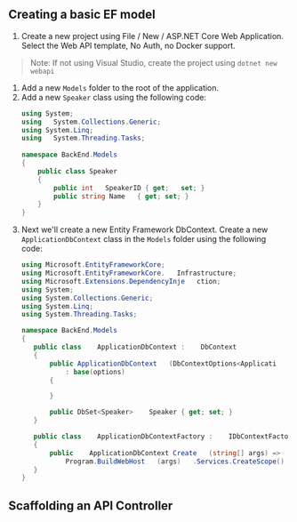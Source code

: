 ## Creating a basic EF model

1. Create a new project using File / New / ASP.NET Core Web Application. Select the Web API template, No Auth, no Docker support.
> Note: If not using Visual Studio, create the project using `dotnet new webapi`
1. Add a new `Models` folder to the root of the application.
1. Add a new `Speaker` class using the following code:
    ```csharp
    using System;
    using   System.Collections.Generic;
    using System.Linq;
    using   System.Threading.Tasks;
  
    namespace BackEnd.Models
    {
        public class Speaker
        {
            public int   SpeakerID { get;   set; }
            public string Name   { get; set; }
        }
    }
    ``` 
1. Next we'll create a new Entity Framework DbContext. Create a new `ApplicationDbContext` class in the `Models` folder using the following code:
    ```csharp
   using Microsoft.EntityFrameworkCore;
   using Microsoft.EntityFrameworkCore.   Infrastructure;
   using Microsoft.Extensions.DependencyInje   ction;
   using System;
   using System.Collections.Generic;
   using System.Linq;
   using System.Threading.Tasks;
   
   namespace BackEnd.Models
   {
       public class    ApplicationDbContext :    DbContext
       {
           public ApplicationDbContext   (DbContextOptions<Applicati   onDbContext> options)
               : base(options)
           {
   
           }
   
           public DbSet<Speaker>    Speaker { get; set; }
       }
   
       public class    ApplicationDbContextFactory :    IDbContextFactory<ApplicationDb   Context>
       {
           public    ApplicationDbContext Create   (string[] args) =>
               Program.BuildWebHost   (args)   .Services.CreateScope()   .ServiceProvider.   GetRequiredService<Appl   icationDbContext>();
       }
   }
    ```
## Scaffolding an API Controller 
 